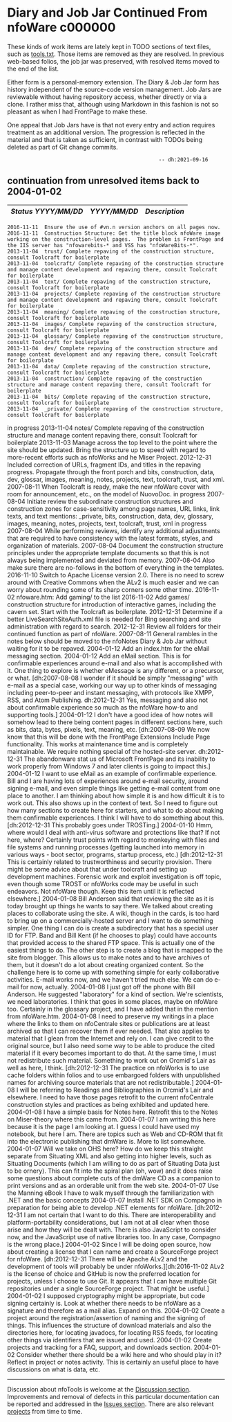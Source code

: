 <!-- C000000-nfoWare.md 0.0.2       UTF-8                          2021-09-22
     ----1----|----2----|----3----|----4----|----5----|----6----|----7----|--*

                    NFOWARE CONSTRUCTION ZONE (SALVAGE)

                        C000000: DIARY & JOB JAR
     -->

# Diary and Job Jar Continued From nfoWare c000000

These kinds of work items are lately kept in TODO sections of text files,
such as [tools.txt](tools.txt).
Those items are removed as they are resolved.  In previous web-based folios,
the job jar was preserved, with resolved items moved to the end of the list.

Either form is a personal-memory extension.  The Diary & Job Jar form has
history independent of the source-code version management. Job Jars are
reviewable without having repository access, whether directly or via a clone.
I rather miss that, although using Markdown in this fashion is not so pleasant
as when I had FrontPage to make these.

One appeal that Job Jars have is that not every entry and action requires
treatment as an additional version.  The progression is reflected in the
material and that is taken as sufficient, in contrast with TODOs being
deleted as part of Git change commits.

```text
                                                 -- dh:2021-09-16
```

## continuation from unresolved items back to 2004-01-02

| ***Status YYYY/MM/DD*** | ***YYYY/MM/DD*** | ***Description*** |
|      :-:     |   :-:      |       ---         |
 	2016-11-11	Ensure the use of #vn.n version anchors on all pages now.
 	2016-11-11	Construction Structure: Get the title block nfoWare image working on the construction-level pages.  The problem is FrontPage and the IIS server has "nfowarebits-* and VSS has "nfoWareBits-*".
 	2013-11-04	trust/ Complete repaving of the construction structure, consult Toolcraft for boilerplate
 	2013-11-04	toolcraft/ Complete repaving of the construction structure and manage content development and repaving there, consult Toolcraft for boilerplate
 	2013-11-04	text/ Complete repaving of the construction structure, consult Toolcraft for boilerplate
 	2013-11-04	projects/ Complete repaving of the construction structure and manage content development and repaving there, consult Toolcraft for boilerplate
 	2013-11-04	meaning/ Complete repaving of the construction structure, consult Toolcraft for boilerplate
 	2013-11-04	images/ Complete repaving of the construction structure, consult Toolcraft for boilerplate
 	2013-11-04	glossary/ Complete repaving of the construction structure, consult Toolcraft for boilerplate
 	2013-11-04	dev/ Complete repaving of the construction structure and manage content development and any repaving there, consult Toolcraft for boilerplate
 	2013-11-04	data/ Complete repaving of the construction structure, consult Toolcraft for boilerplate
 	2013-11-04	construction/ Complete repaving of the construction structure and manage content repaving there, consult Toolcraft for boilerplate
 	2013-11-04	bits/ Complete repaving of the construction structure, consult Toolcraft for boilerplate
 	2013-11-04	_private/ Complete repaving of the construction structure, consult Toolcraft for boilerplate
in progress	2013-11-04	notes/ Complete repaving of the construction structure and manage content repaving there, consult Toolcraft for boilerplate
 	2013-11-03	Manage across the  top level to the point where the site should be updated.  Bring the structure up to speed with regard to more-recent efforts such as nfoWorks and he Miser Project.
 	2012-12-31	Included correction of URLs, fragment IDs, and titles in the repaving progress.  Propagate through the front porch and bits, construction, data, dev, glossar, images, meaning, notes, projects, text, toolcraft, trust, and xml.
 	2007-08-11	When Toolcraft is ready, make the new nfoWare cover with room for announcement, etc., on the model of NuovoDoc.
in progress	2007-08-04	Initiate review the subordinate construction structures and construction zones for case-sensitivity among page names, URL links, link texts, and text mentions: _private, bits, construction, data, dev, glossary, images, meaning, notes, projects, text, toolcraft, trust, xml
in progress	2007-08-04	While performing reviews, identify any additional adjustments that are required to have consistency with the latest formats, styles, and organization of materials.
 	2007-08-04	Document the construction structure principles under the appropriate template documents so that this is not always being implemented and deviated from memory.
 	2007-08-04	Also make sure there are no-follows in the bottom of everything in the templates.
 	2016-11-10	Switch to Apache License version 2.0.  There is no need to screw around with Creative Commons when the ALv2 is much easier and we can worry about rounding some of its sharp corners some other time.
 	2016-11-02	nfoware.htm: Add gaming/ to the list
 	2016-11-02	Add games/ construction structure for introduction of interactive games, including the cavern set.  Start with the Toolcraft as boilerplate.
 	2012-12-31	Determine if a better LiveSearchSiteAuth.xml file is needed for Bing searching and site administration with regard to search.
 	2012-12-31	Review all folders for their continued function as part of nfoWare.
 	2007-08-11	General rambles in the notes below should be moved to the nfoNotes Diary & Job Jar without waiting for it to be repaved.
 	2004-01-12	Add an index.htm for the eMail messaging section.
 	2004-01-12	Add an eMail section.  This is for confirmable experiences around e-mail and also what is accomplished with it.  One thing to explore is whether eMessage is any different, or a precursor, or what.  [dh:2007-08-08 I wonder if it should be simply "messaging" with e-mail as a special case, working our way up to other kinds of messaging including peer-to-peer and instant messaging, with protocols like XMPP, RSS, and Atom Publishing.  dh:2012-12-31 Yes, messaging and also not about confirmable experience so much as the nfoWare how-to and supporting tools.]
 	2004-01-12	I don't have a good idea of how notes will somehow lead to there being content pages in different sections here, such as bits, data, bytes, pixels, text, meaning, etc. [dh:2007-08-09 We now know that this will be done with the FrontPage Extensions Include Page functionality.  This works at maintenance time and is completely maintainable.  We require nothing special of the hosted-site server.  dh:2012-12-31 The abandonware stat us of Microsoft FrontPage and its inability to work properly from Windows 7 and later clients is going to impact this.]
 	2004-01-12	I want to use eMail as an example of confirmable experience.  Bill and I are having lots of experiences around e-mail security, around signing e-mail, and even simple things like getting e-mail content from one place to another.  I am thinking about how simple it is and how difficult it is to work out.   This also shows up in the context of text.  So I need to figure out how many sections to create here for starters, and what to do about making them confirmable experiences.  I think I will have to do something about this.  [dh:2012-12-31 This probably goes under TROSTing.]
 	2004-01-10	Hmm, where would I deal with anti-virus software and protections like that?  If not here, where?  Certainly trust points with regard to monkeying with files and file systems and running processes (getting launched into memory in various ways - boot sector, programs, startup process, etc.)  [dh:2012-12-31 This is certainly related to trustworthiness and security provision.  There might be some advice about that under toolcraft and setting up development machines.  Forensic work and exploit investigation is off topic, even though some TROST or nfoWorks code may be useful in such endeavors.  Not nfoWare though.  Keep this item until it is reflected elsewhere.]
 	2004-01-08	Bill Anderson said that reviewing the site as it is today brought up things he wants to say there.  We talked about creating places to collaborate using the site.  A wiki, though in the cards, is too hard to bring up on a commercially-hosted server and I want to do something simpler.  One thing I can do is create a subdirectory that has a special user ID for FTP.   Band and Bill Kent (if he chooses to play) could have accounts that provided access to the shared FTP space.  This is actually one of the easiest things to do.  The other step is to create a blog that is mapped to the site from blogger.  This allows us to make notes and to have archives of them, but it doesn't do a lot about creating organized content.  So the challenge here is to come up with something simple for early collaborative activities.  E-mail works now, and we haven't tried much else.  We can do e-mail for now, actually.
 	2004-01-08	I just got off the phone with Bill Anderson.  He suggested "laboratory" for a kind of section.  We're scientists, we need laboratories.  I think that goes in some places, maybe on nfoWare too.  Certainly in the glossary project, and I have added that in the mention from nfoWare.htm.
 	2004-01-08	I need to preserve my writings in a place where the links to them on nfoCentrale sites or publications are at least archived so that I can recover them if ever needed.  That also applies to material that I glean from the Internet and rely on.  I can give credit to the original source, but I also need some way to be able to produce the cited material if it every becomes important to do that.  At the same time, I must not redistribute such material.  Something to work out on Orcmid's Lair as well as here, I think.  [dh:2012-12-31 The practice on nfoWorks is to use cache folders within folios and to use embargoed folders with unpublished names for archiving source materials that are not redistributable.]
 	2004-01-08	I will be referring to Readings and Bibliographies in Orcmid's Lair and elsewhere.  I need to have those pages retrofit to the current nfoCentrale construction styles and practices as being exhibited and updated here.
 	2004-01-08	I have a simple basis for Notes here.  Retrofit this to the Notes on Miser-theory where this came from.
 	2004-01-07	I am writing this here because it is the page I am looking at.  I guess I could have used my notebook, but here I am.  There are topics such as Web and CD-ROM that fit into the electronic publishing that dmWare is.  More to list somewhere.
 	2004-01-07	Will we take on OHS here?  How do we keep this straight separate from Situating XML and also getting into higher levels, such as Situating Documents (which I am willing to do as part of Situating Data just to be ornery).  This can fit into the spiral plan (oh, wow) and it does raise some questions about complete cuts of the dmWare CD as a companion to print versions and as an orderable unit from the web site.
 	2004-01-07	Use the Manning eBook I have to walk myself through the familiarization with .NET and the basic concepts
 	2004-01-07	Install .NET SDK on Compagno in preparation for being able to develop .NET elements for nfoWare. [dh:2012-12-31 I am not certain that I want to do this.  There are interoperability and platform-portability considerations, but I am not at all clear when those arise and how they will be dealt with.  There is also JavaScript to consider now, and the JavaScript use of native libraries too.  In any case, Compagno is the wrong place.]
 	2004-01-02	Since I will be doing open source, how about creating a license that I can name and create a SourceForge project for nfoWare. [dh:2012-12-31 There will be Apache ALv2 and the development of tools will probably be under nfoWorks.][dh:2016-11-02 ALv2 is the license of choice and GitHub is now the preferred location for projects, unless I choose to use Git.  It appears that I can have multiple Git repositories under a single SourceForge project.  That might be useful.]
 	2004-01-02	I supposed cryptography might be appropriate, but code signing certainly is.  Look at whether there needs to be nfoWare as a signature and therefore as a mail alias.  Expand on this.
 	2004-01-02	Create a project around the registration/assertion of naming and the signing of things.  This influences the structure of download materials and also the directories here, for locating javadocs, for locating RSS feeds, for locating other things via identifiers that are issued and used.
 	2004-01-02	Create projects and tracking for a FAQ, support, and downloads section.
 	2004-01-02	Consider whether there should be a wiki here and who should play in it?  Reflect in project or notes activity.  This is certainly an useful place to have discussions on what is data, etc.

----

Discussion about nfoTools is welcome at the
[Discussion section](https://github.com/orcmid/nfoTools/discussions).
Improvements and removal of defects in this particular documentation can be
reported and addressed in the
[Issues section](https://github.com/orcmid/nfoTools/issues).  There are also
relevant [projects](https://github.com/orcmid/nfoTools/projects) from time to
time.

<!-- ----1----|----2----|----3----|----4----|----5----|----6----|----7----|--*

     0.0.2 2021-09-22T03:48Z Raw Capture for Triage as Job Jar & Diary for
           nfoWare/docs
     0.0.1 2007-08-04T22:42Z Separae from InfoNuovo.com Contend and Begin
           Repaving (on nfoWare)
     0.0.0 2006-08-31T19:57Z Add Construction Zone (on nfoWare)

               *** end of docs/C000000-nfoWare.md ***
     -->
